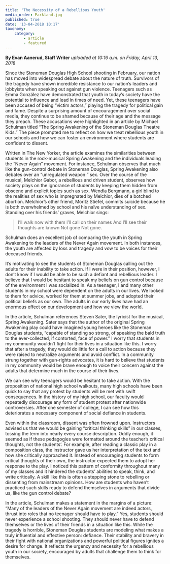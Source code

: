 ```yaml
---
title: 'The Necessity of a Rebellious Youth'
media_order: Parkland.jpg
published: true
date: '13-04-2018 10:17'
taxonomy:
    category:
        - article
        - featured
---
```


**By Evan Aanerud, Staff Writer** _uploaded at 10:16 a.m. on Friday, April 13, 2018_

Since the Stoneman Douglas High School shooting in February, our nation has moved into widespread debate about the nature of truth. Survivors of the tragedy have shown incredible resistance to our nation’s leaders and lobbyists when speaking out against gun violence. Teenagers such as Emma González have demonstrated that youth in today’s society have the potential to influence and lead in times of need. Yet, these teenagers have been accused of being “victim actors,” playing the tragedy for political gain and fame. Despite a surprising amount of encouragement over social media, they continue to be shamed because of their age and the message they preach. These accusations were highlighted in an article by Michael Schulman titled “The Spring Awakening of the Stoneman Douglas Theatre Kids.” The piece prompted me to reflect on how we treat rebellious youth in our schools and how we can foster an environment where students are confident to dissent.

Written in The New Yorker, the article examines the similarities between students in the rock-musical Spring Awakening and the individuals leading the “Never Again” movement. For instance, Schulman observes that much like the gun-control debate in Stoneman Douglas, Spring Awakening also debates over an “unregulated weapon:” sex. Over the course of the musical, Melchior Gabor, a rebellious and driven student, observes how society plays on the ignorance of students by keeping them hidden from obscene and explicit topics such as sex. Wendla Bergmann, a girl blind to the realities of sex who is impregnated by Melchior, dies of a botched abortion. Melchior’s other friend, Moritz Stiefel, commits suicide because he is both overwhelmed by school and his naïve understanding of sex. Standing over his friends’ graves, Melchior sings:

> I’ll walk now with them
> I’ll call on their names
> And I’ll see their thoughts are known
> Not gone
> Not gone.
        	
Schulman does an excellent job of comparing the youth in Spring Awakening to the leaders of the Never Again movement. In both instances, the youth are affected by loss and tragedy and vow to be voices for their deceased friends.
        	
It’s motivating to see the students of Stoneman Douglas calling out the adults for their inability to take action. If I were in their position, however, I don’t know if I would be able to be such a defiant and rebellious leader. I believe that I would be hesitant to speak my beliefs on gun control because of the environment I was socialized in. As a teenager, I and many other students in my school were dependent on the adults in our lives. We looked to them for advice, worked for them at summer jobs, and adopted their political beliefs as our own. The adults in our early lives have had an enormous effect on our development and how we view the world.
        
In the article, Schulman references Steven Sater, the lyricist for the musical, Spring Awakening. Sater says that the author of the original Spring Awakening play could have imagined young heroes like the Stoneman Douglas students, “capable of standing so strong, of speaking the bald truth to the ever-collected, if contorted, face of power.” I worry that students in my community wouldn’t fight for their lives in a situation like this. I worry that after a tragedy, they would do little for a call to action because they were raised to neutralize arguments and avoid conflict. In a community strung together with gun-rights advocates, it is hard to believe that students in my community would be brave enough to voice their concern against the adults that determine much in the course of their lives.
        	
We can see why teenagers would be hesitant to take action. With the proposition of national high school walkouts, many high schools have been quick to say that any protest by students will be met with swift consequences. In the history of my high school, our faculty would repeatedly discourage any form of student protest after nationwide controversies. After one semester of college, I can see how this deteriorates a necessary component of social defiance in students.
        	
Even within the classroom, dissent was often frowned upon. Instructors advised us that we would be gaining “critical thinking skills” in our classes, tossing the term into nearly every course description. Oddly enough, it seemed as if these pedagogies were formatted around the teacher’s critical thoughts, not the students’. For example, after reading a classic play in a composition class, the instructor gave us her interpretation of the text and how she critically approached it. Instead of encouraging students to form critical thoughts of their own, the instructor expected them to adopt her response to the play. I noticed this pattern of conformity throughout many of my classes and it hindered the students’ abilities to speak, think, and write critically. A skill like this is often a stepping stone to rebelling or dissenting from mainstream opinions. How are students who haven’t practiced such skills ready to defend themselves in arguments that divide us, like the gun control debate?
            
In the article, Schulman makes a statement in the margins of a picture: “Many of the leaders of the Never Again movement are indeed actors, thrust into roles that no teenager should have to play.” Yes, students should never experience a school shooting. They should never have to defend themselves or the lives of their friends in a situation like this. While the tragedy is horrible, Stoneman Douglas students are modeling what makes a truly influential and effective person: defiance. Their stability and bravery in their fight with national organizations and powerful political figures ignites a desire for change. It reflects the urgency and necessity for a rebellious youth in our society, encouraged by adults that challenge them to think for themselves.